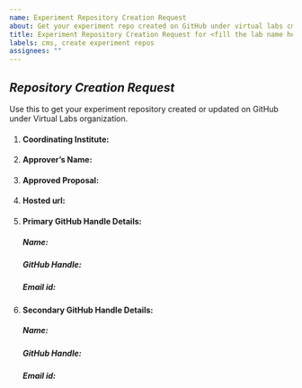 ```yaml
---
name: Experiment Repository Creation Request
about: Get your experiment repo created on GitHub under virtual labs cms organization.
title: Experiment Repository Creation Request for <fill the lab name here>
labels: cms, create experiment repos
assignees: ""
---
```


## _Repository Creation Request_

Use this to get your experiment repository created or updated on GitHub under Virtual Labs organization.

1. #### Coordinating Institute:<!--Your institute name -->

2. #### Approver’s Name:<!--Name of the approver-->

3. #### Approved Proposal:<!--Please upload the PDF of the approved proposal-->

4. #### Hosted url:<!--Url of the hosted lab if already been hosted. This is an optional field-->

5. #### Primary GitHub Handle Details: <!--Please provide the Primary GitHub handle details to which write permissions need to be given and notifications need to be sent-->

   ##### Name:<!--Please provide the Name that the Primary GitHub Handle is associated with-->

   ##### GitHub Handle:<!--Please provide the email id that the Primary GitHub Handle is associated with-->

   ##### Email id:<!--Please provide the email id that the Primary GitHub Handle is associated with-->

6. #### Secondary GitHub Handle Details: <!--Please provide the additional GitHub handle(s) to which write permissions need to be given-->
   ##### Name:<!--Please provide the Name that the Secondary GitHub Handle is associated with-->
   ##### GitHub Handle:<!--Please provide the email id that the Secondary GitHub Handle is associated with-->
   ##### Email id:<!--Please provide the email id that the Secondary GitHub Handle is associated with-->
